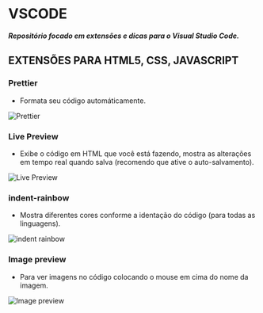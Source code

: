 # VSCODE
_**Repositório focado em extensões e dicas para o Visual Studio Code.**_

## EXTENSÕES PARA HTML5, CSS, JAVASCRIPT

### Prettier
- Formata seu código automáticamente.

![Prettier](https://github.com/Guilhermepereirafonseca/VSCODE/assets/169271268/f12c4803-3390-4b54-8a13-be7c8b27125f)

### Live Preview
- Exibe o código em HTML que você está fazendo, mostra as alterações em tempo real quando salva (recomendo que ative o auto-salvamento).

![Live Preview](https://github.com/Guilhermepereirafonseca/VSCODE/assets/169271268/4ab44b59-e2e2-48bc-b9b5-195c644f739b)

### indent-rainbow
- Mostra diferentes cores conforme a identação do código (para todas as linguagens).

![indent rainbow](https://github.com/Guilhermepereirafonseca/VSCODE/assets/169271268/20444d4f-8900-4ec8-9124-8be84a3deea6)

### Image preview
- Para ver imagens no código colocando o mouse em cima do nome da imagem.

![Image preview](https://github.com/Guilhermepereirafonseca/VSCODE/assets/169271268/98fe55c6-5f4d-4db4-8df5-efc7b576f851)
